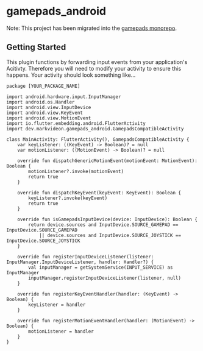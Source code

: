 # gamepads_android

Note: This project has been migrated into the [gamepads monorepo](https://github.com/flame-engine/gamepads). 

## Getting Started

This plugin functions by forwarding input events from your application's Acitivty. Therefore you will need to modify your activity to ensure this happens. Your activity should look something like...

```
package [YOUR_PACKAGE_NAME]

import android.hardware.input.InputManager
import android.os.Handler
import android.view.InputDevice
import android.view.KeyEvent
import android.view.MotionEvent
import io.flutter.embedding.android.FlutterActivity
import dev.markvideon.gamepads_android.GamepadsCompatibleActivity

class MainActivity: FlutterActivity(), GamepadsCompatibleActivity {
    var keyListener: ((KeyEvent) -> Boolean)? = null
    var motionListener: ((MotionEvent) -> Boolean)? = null

    override fun dispatchGenericMotionEvent(motionEvent: MotionEvent): Boolean {
        motionListener?.invoke(motionEvent)
        return true
    }

    override fun dispatchKeyEvent(keyEvent: KeyEvent): Boolean {
        keyListener?.invoke(keyEvent)
        return true
    }

    override fun isGamepadsInputDevice(device: InputDevice): Boolean {
        return device.sources and InputDevice.SOURCE_GAMEPAD == InputDevice.SOURCE_GAMEPAD
            || device.sources and InputDevice.SOURCE_JOYSTICK == InputDevice.SOURCE_JOYSTICK
    }

    override fun registerInputDeviceListener(listener: InputManager.InputDeviceListener, handler: Handler?) {
        val inputManager = getSystemService(INPUT_SERVICE) as InputManager
        inputManager.registerInputDeviceListener(listener, null)
    }

    override fun registerKeyEventHandler(handler: (KeyEvent) -> Boolean) {
        keyListener = handler
    }

    override fun registerMotionEventHandler(handler: (MotionEvent) -> Boolean) {
        motionListener = handler
    }
}
```
